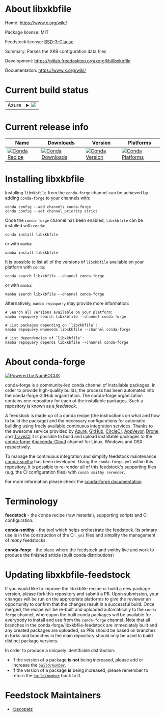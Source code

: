 About libxkbfile
================

Home: https://www.x.org/wiki/

Package license: MIT

Feedstock license: [BSD-3-Clause](https://github.com/conda-forge/libxkbfile-feedstock/blob/main/LICENSE.txt)

Summary: Parses the XKB configuration data files

Development: https://gitlab.freedesktop.org/xorg/lib/libxkbfile

Documentation: https://www.x.org/wiki/

Current build status
====================


<table>
    
  <tr>
    <td>Azure</td>
    <td>
      <details>
        <summary>
          <a href="https://dev.azure.com/conda-forge/feedstock-builds/_build/latest?definitionId=6963&branchName=main">
            <img src="https://dev.azure.com/conda-forge/feedstock-builds/_apis/build/status/libxkbfile-feedstock?branchName=main">
          </a>
        </summary>
        <table>
          <thead><tr><th>Variant</th><th>Status</th></tr></thead>
          <tbody><tr>
              <td>linux_64</td>
              <td>
                <a href="https://dev.azure.com/conda-forge/feedstock-builds/_build/latest?definitionId=6963&branchName=main">
                  <img src="https://dev.azure.com/conda-forge/feedstock-builds/_apis/build/status/libxkbfile-feedstock?branchName=main&jobName=linux&configuration=linux_64_" alt="variant">
                </a>
              </td>
            </tr><tr>
              <td>linux_aarch64</td>
              <td>
                <a href="https://dev.azure.com/conda-forge/feedstock-builds/_build/latest?definitionId=6963&branchName=main">
                  <img src="https://dev.azure.com/conda-forge/feedstock-builds/_apis/build/status/libxkbfile-feedstock?branchName=main&jobName=linux&configuration=linux_aarch64_" alt="variant">
                </a>
              </td>
            </tr><tr>
              <td>linux_ppc64le</td>
              <td>
                <a href="https://dev.azure.com/conda-forge/feedstock-builds/_build/latest?definitionId=6963&branchName=main">
                  <img src="https://dev.azure.com/conda-forge/feedstock-builds/_apis/build/status/libxkbfile-feedstock?branchName=main&jobName=linux&configuration=linux_ppc64le_" alt="variant">
                </a>
              </td>
            </tr><tr>
              <td>osx_64</td>
              <td>
                <a href="https://dev.azure.com/conda-forge/feedstock-builds/_build/latest?definitionId=6963&branchName=main">
                  <img src="https://dev.azure.com/conda-forge/feedstock-builds/_apis/build/status/libxkbfile-feedstock?branchName=main&jobName=osx&configuration=osx_64_" alt="variant">
                </a>
              </td>
            </tr><tr>
              <td>osx_arm64</td>
              <td>
                <a href="https://dev.azure.com/conda-forge/feedstock-builds/_build/latest?definitionId=6963&branchName=main">
                  <img src="https://dev.azure.com/conda-forge/feedstock-builds/_apis/build/status/libxkbfile-feedstock?branchName=main&jobName=osx&configuration=osx_arm64_" alt="variant">
                </a>
              </td>
            </tr>
          </tbody>
        </table>
      </details>
    </td>
  </tr>
</table>

Current release info
====================

| Name | Downloads | Version | Platforms |
| --- | --- | --- | --- |
| [![Conda Recipe](https://img.shields.io/badge/recipe-libxkbfile-green.svg)](https://anaconda.org/conda-forge/libxkbfile) | [![Conda Downloads](https://img.shields.io/conda/dn/conda-forge/libxkbfile.svg)](https://anaconda.org/conda-forge/libxkbfile) | [![Conda Version](https://img.shields.io/conda/vn/conda-forge/libxkbfile.svg)](https://anaconda.org/conda-forge/libxkbfile) | [![Conda Platforms](https://img.shields.io/conda/pn/conda-forge/libxkbfile.svg)](https://anaconda.org/conda-forge/libxkbfile) |

Installing libxkbfile
=====================

Installing `libxkbfile` from the `conda-forge` channel can be achieved by adding `conda-forge` to your channels with:

```
conda config --add channels conda-forge
conda config --set channel_priority strict
```

Once the `conda-forge` channel has been enabled, `libxkbfile` can be installed with `conda`:

```
conda install libxkbfile
```

or with `mamba`:

```
mamba install libxkbfile
```

It is possible to list all of the versions of `libxkbfile` available on your platform with `conda`:

```
conda search libxkbfile --channel conda-forge
```

or with `mamba`:

```
mamba search libxkbfile --channel conda-forge
```

Alternatively, `mamba repoquery` may provide more information:

```
# Search all versions available on your platform:
mamba repoquery search libxkbfile --channel conda-forge

# List packages depending on `libxkbfile`:
mamba repoquery whoneeds libxkbfile --channel conda-forge

# List dependencies of `libxkbfile`:
mamba repoquery depends libxkbfile --channel conda-forge
```


About conda-forge
=================

[![Powered by
NumFOCUS](https://img.shields.io/badge/powered%20by-NumFOCUS-orange.svg?style=flat&colorA=E1523D&colorB=007D8A)](https://numfocus.org)

conda-forge is a community-led conda channel of installable packages.
In order to provide high-quality builds, the process has been automated into the
conda-forge GitHub organization. The conda-forge organization contains one repository
for each of the installable packages. Such a repository is known as a *feedstock*.

A feedstock is made up of a conda recipe (the instructions on what and how to build
the package) and the necessary configurations for automatic building using freely
available continuous integration services. Thanks to the awesome service provided by
[Azure](https://azure.microsoft.com/en-us/services/devops/), [GitHub](https://github.com/),
[CircleCI](https://circleci.com/), [AppVeyor](https://www.appveyor.com/),
[Drone](https://cloud.drone.io/welcome), and [TravisCI](https://travis-ci.com/)
it is possible to build and upload installable packages to the
[conda-forge](https://anaconda.org/conda-forge) [Anaconda-Cloud](https://anaconda.org/)
channel for Linux, Windows and OSX respectively.

To manage the continuous integration and simplify feedstock maintenance
[conda-smithy](https://github.com/conda-forge/conda-smithy) has been developed.
Using the ``conda-forge.yml`` within this repository, it is possible to re-render all of
this feedstock's supporting files (e.g. the CI configuration files) with ``conda smithy rerender``.

For more information please check the [conda-forge documentation](https://conda-forge.org/docs/).

Terminology
===========

**feedstock** - the conda recipe (raw material), supporting scripts and CI configuration.

**conda-smithy** - the tool which helps orchestrate the feedstock.
                   Its primary use is in the construction of the CI ``.yml`` files
                   and simplify the management of *many* feedstocks.

**conda-forge** - the place where the feedstock and smithy live and work to
                  produce the finished article (built conda distributions)


Updating libxkbfile-feedstock
=============================

If you would like to improve the libxkbfile recipe or build a new
package version, please fork this repository and submit a PR. Upon submission,
your changes will be run on the appropriate platforms to give the reviewer an
opportunity to confirm that the changes result in a successful build. Once
merged, the recipe will be re-built and uploaded automatically to the
`conda-forge` channel, whereupon the built conda packages will be available for
everybody to install and use from the `conda-forge` channel.
Note that all branches in the conda-forge/libxkbfile-feedstock are
immediately built and any created packages are uploaded, so PRs should be based
on branches in forks and branches in the main repository should only be used to
build distinct package versions.

In order to produce a uniquely identifiable distribution:
 * If the version of a package **is not** being increased, please add or increase
   the [``build/number``](https://docs.conda.io/projects/conda-build/en/latest/resources/define-metadata.html#build-number-and-string).
 * If the version of a package **is** being increased, please remember to return
   the [``build/number``](https://docs.conda.io/projects/conda-build/en/latest/resources/define-metadata.html#build-number-and-string)
   back to 0.

Feedstock Maintainers
=====================

* [@scopatz](https://github.com/scopatz/)

